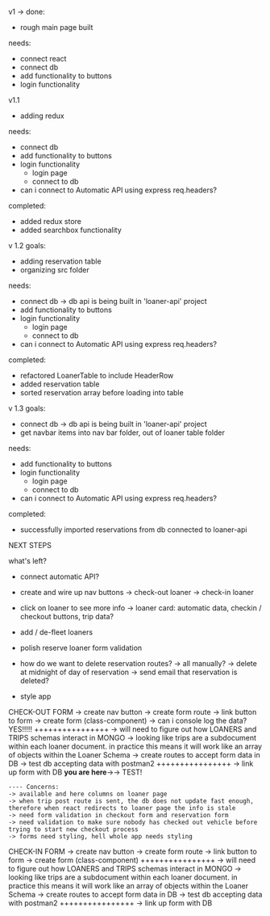 v1 -> 
done: 
- rough main page built

needs: 
- connect react
- connect db
- add functionality to buttons
- login functionality

v1.1
- adding redux

needs: 
- connect db
- add functionality to buttons
- login functionality
    - login page
    - connect to db
- can i connect to Automatic API using express req.headers?

completed:
- added redux store
- added searchbox functionality

v 1.2
goals: 
- adding reservation table
- organizing src folder


needs: 
- connect db -> db api is being built in 'loaner-api' project
- add functionality to buttons
- login functionality
    - login page
    - connect to db
- can i connect to Automatic API using express req.headers?

completed:
- refactored LoanerTable to include HeaderRow
- added reservation table
- sorted reservation array before loading into table


v 1.3
goals: 
- connect db -> db api is being built in 'loaner-api' project
- get navbar items into nav bar folder, out of loaner table folder

needs: 
- add functionality to buttons
- login functionality
    - login page
    - connect to db
- can i connect to Automatic API using express req.headers?

completed: 
- successfully imported reservations from db connected to loaner-api


NEXT STEPS

what's left?

- connect automatic API?

- create and wire up nav buttons
    -> check-out loaner
    -> check-in loaner

- click on loaner to see more info
    -> loaner card: automatic data, checkin / checkout buttons, trip data?

- add / de-fleet loaners
- polish reserve loaner form validation
- how do we want to delete reservation routes?
    -> all manually?
    -> delete at midnight of day of reservation -> send email that reservation is deleted?

- style app



CHECK-OUT FORM
    -> create nav button
    -> create form route
    -> link button to form
    -> create form (class-component)
    -> can i console log the data?  YES!!!!!
    ++++++++++++++++
    -> will need to figure out how LOANERS and TRIPS schemas interact in MONGO -> looking like trips are a subdocument within each loaner document.  in practice this means it will work like an array of objects within the Loaner Schema
    -> create routes to accept form data in DB
    -> test db accepting data with postman2
    ++++++++++++++++
    -> link up form with DB
    **you are here**->-> TEST!
    
    ---- Concerns: 
    -> available and here columns on loaner page
    -> when trip post route is sent, the db does not update fast enough, therefore when react redirects to loaner page the info is stale
    -> need form validation in checkout form and reservation form
    -> need validation to make sure nobody has checked out vehicle before trying to start new checkout process
    -> forms need styling, hell whole app needs styling

CHECK-IN FORM
    -> create nav button
    -> create form route
    -> link button to form
    -> create form (class-component)
    ++++++++++++++++
    -> will need to figure out how LOANERS and TRIPS schemas interact in MONGO -> looking like trips are a subdocument within each loaner document.  in practice this means it will work like an array of objects within the Loaner Schema
    -> create routes to accept form data in DB
    -> test db accepting data with postman2
    ++++++++++++++++
    -> link up form with DB